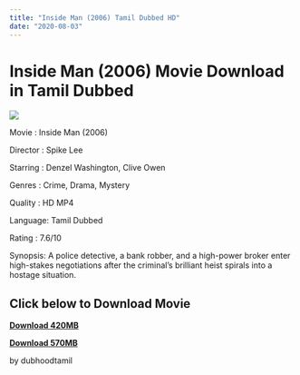 ```yaml
---
title: "Inside Man (2006) Tamil Dubbed HD"
date: "2020-08-03"
---
```


# Inside Man (2006) Movie Download in Tamil Dubbed

[![](https://1.bp.blogspot.com/-rhgph12NAT8/XqhPkz7dpeI/AAAAAAAAA30/Y0bzsAqourAGmfSjVFDo4CxTytF-6u6kgCNcBGAsYHQ/w500-h398/342543.jpg)](https://1.bp.blogspot.com/-rhgph12NAT8/XqhPkz7dpeI/AAAAAAAAA30/Y0bzsAqourAGmfSjVFDo4CxTytF-6u6kgCNcBGAsYHQ/s1600/342543.jpg)

Movie : Inside Man (2006)

Director : Spike Lee

Starring : Denzel Washington, Clive Owen

Genres : Crime, Drama, Mystery

Quality : HD MP4

Language: Tamil Dubbed

Rating : 7.6/10

Synopsis: A police detective, a bank robber, and a high-power broker enter high-stakes negotiations after the criminal’s brilliant heist spirals into a hostage situation.

## **Click below to Download Movie**

[**Download 420MB**](https://oncehelp.com/insideman-420mb)

[**Download 570MB**](https://oncehelp.com/insideman-570mb)

by dubhoodtamil
